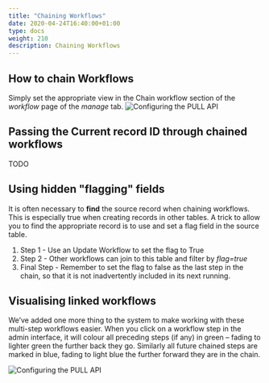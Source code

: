 ```yaml
---
title: "Chaining Workflows"
date: 2020-04-24T16:40:00+01:00
type: docs
weight: 210
description: Chaining Workflows
---
```


## How to chain Workflows

Simply set the appropriate view in the Chain workflow section of the _workflow_ page of the _manage_ tab.
![Configuring the PULL API](/workflow-chain.png)

## Passing the Current record ID through chained workflows

TODO

## Using hidden "flagging" fields
It is often necessary to **find** the source record when chaining workflows. This is especially true when creating records in other tables.
A trick to allow you to find the appropriate record is to use and set a flag field in the source table.
1) Step 1 - Use an Update Workflow to set the flag to True
2) Step 2 - Other workflows can join to this table and filter by _flag=true_
3) Final Step - Remember to set the flag to false as the last step in the chain, so that it is not inadvertently included in its next running. 

## Visualising linked workflows
We’ve added one more thing to the system to make working with these multi-step workflows easier. When you click on a workflow step in the admin interface, it will colour all preceding steps (if any) in green – fading to lighter green the further back they go. Similarly all future chained steps are marked in blue, fading to light blue the further forward they are in the chain.

![Configuring the PULL API](/workflow-recursive.png)
